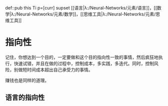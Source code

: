 def::pub this Ti p=[curr] supset [[语言|λ:/Neural-Networks/元素/语言]]，[[数学|λ:/Neural-Networks/元素/数学]]，[[思维工具|λ:/Neural-Networks/元素/思维工具]]


# 指向性 

记住，你想达到一个目的，一定要做和这个目的指向性一致的事情，然后疯狂地执行，快速试错，并且在做的过程中，控制成本，多实践，多迭代。同时，控制风险，别做短时间成本超出自己承受力的事情。

赚钱也是同样的道理。


## 语言的指向性